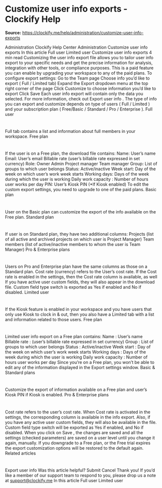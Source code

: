 # Customize user info exports - Clockify Help

**Source:** https://clockify.me/help/administration/customize-user-info-exports

Administration
Clockify Help Center
Administration
Customize user info exports
In this article
Full user
Limited user
Customize user info exports
4 min read
Customizing the user info export file allows you to tailor user info export to your specific needs and get the precise information for analysis, integration with other tools, or compliance purposes.
This is a paid feature you can enable by
upgrading
your workspace to any of the paid plans.
To configure export settings:
Go to the
Team
page
Choose info you’d like to export (
Full
/
Limited
tab)
Expand the
Export
dropdown menu at the top right corner of the page
Click
Customize
to choose information you’d like to export
Click
Save
Each user info export will contain only the data you selected.
For more information, check out
Export user info
.
The type of info you can export and customize depends on type of users (
Full
/
Limited
) and your subscription plan (
Free/Basic
/
Standard
/
Pro
/
Enterprise
).
Full user
#
Full
tab contains a list and information about full members in your workspace.
Free plan
#
If the user is on a
Free
plan, the download file contains:
Name:
User’s name
Email:
User’s email
Billable rate
(user’s billable rate expressed in set currency)
Role:
Owner
Admin
Project manager
Team manager
Group:
List of groups to which user belongs
Status:
Active/inactive
Week start:
Day of the week on which user’s work week starts
Working days:
Days of the week during which the user is working
Daily work capacity
: Number of hours user works per day
PIN:
User’s Kiosk PIN (*If Kiosk enabled)
To edit the custom export settings, you need to upgrade to one of the paid plans.
Basic plan
#
User on the
Basic
plan can customize the export of the info available on the
Free
plan.
Standard plan
#
If user is on Standard plan, they have two additional columns:
Projects
(list of all active and archived projects on which user is Project Manager)
Team members
(list of active/inactive members to whom the user is Team Manager)
Pro & Enterprise plans
#
Users on
Pro
and
Enterprise
plan have the same columns as those on a
Standard
plan.
Cost rate
(currency) refers to the User’s cost rate. If the
Cost rate
is enabled in the settings, then the
Cost rate
column is available, as well
If you have active user custom fields, they will also appear in the download file. Custom field type switch is exported as
Yes
if enabled and
No
if disabled.
Limited user
#
If the Kiosk feature is enabled in your workspace and you have users that only use Kiosk to clock in & out, then you also have a
Limited
tab with a list and information related to those users.
Free plan
#
Limited user info export on a Free plan contains:
Name
: User’s name
Billable rate
: (user’s billable rate expressed in set currency)
Group
: List of groups to which user belongs
Status
: Active/inactive
Week start
: Day of the week on which user’s work week starts
Working days
: Days of the week during which the user is working
Daily work capacity
: Number of hours user works per day
Since you’re on a Free plan, you won’t be able to edit any of the information displayed in the
Export settings
window.
Basic & Standard plans
#
Customize the export of information available on a
Free
plan and
user’s Kiosk PIN if Kiosk is enabled.
Pro & Enterprise plans
#
Cost rate
refers to the user’s cost rate. When
Cost rate
is activated in the settings, the corresponding column is available in the info export.
Also, if you have any active user custom fields, they will also be available in the file. Custom field type switch will be exported as
Yes
if enabled, and
No
if disabled.
When you click on
Save
, the changes are saved and all the settings (checked parameters) are saved on a user level until you change it again, manually.
If you downgrade to a Free plan, or the Free trial expires the export customization options will be restored to the
default
again.
Related articles
#
Export user info
Was this article helpful?
Submit
Cancel
Thank you! If you’d like a member of our support team to respond to you, please drop us a note at support@clockify.me
In this article
Full user
Limited user